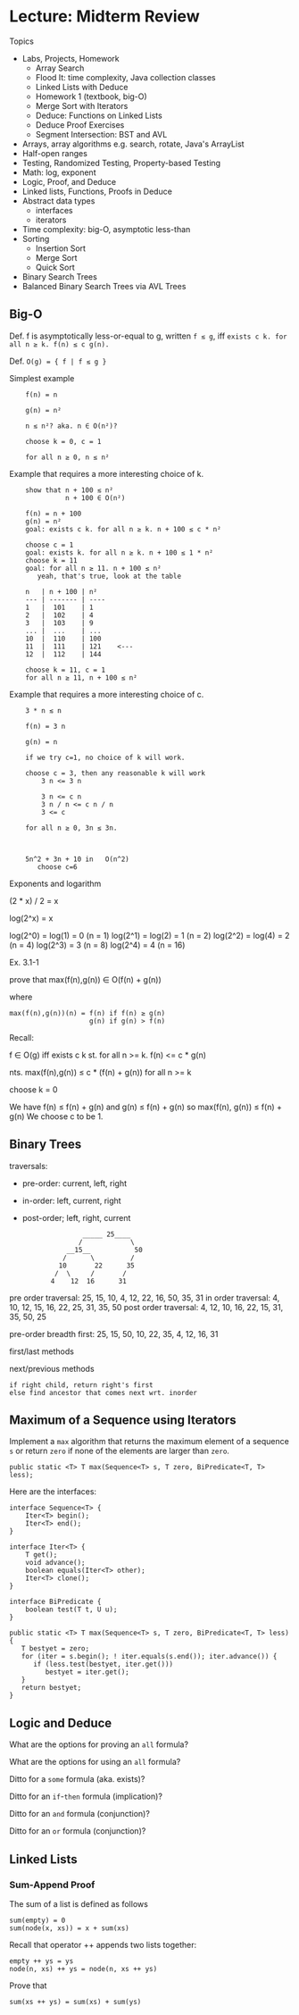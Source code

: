 # Lecture: Midterm Review

Topics

* Labs, Projects, Homework
    * Array Search
    * Flood It: time complexity, Java collection classes
	* Linked Lists with Deduce
    * Homework 1 (textbook, big-O)
    * Merge Sort with Iterators
    * Deduce: Functions on Linked Lists
    * Deduce Proof Exercises
    * Segment Intersection: BST and AVL
* Arrays, array algorithms e.g. search, rotate, Java's ArrayList
* Half-open ranges
* Testing, Randomized Testing, Property-based Testing
* Math: log, exponent
* Logic, Proof, and Deduce
* Linked lists, Functions, Proofs in Deduce
* Abstract data types
    * interfaces
    * iterators
* Time complexity: big-O, asymptotic less-than
* Sorting
  - Insertion Sort
  - Merge Sort
  - Quick Sort
* Binary Search Trees
* Balanced Binary Search Trees via AVL Trees

## Big-O

Def. f is asymptotically less-or-equal to g, written `f ≲ g`,
iff `exists c k. for all n ≥ k. f(n) ≤ c g(n).`

Def. `O(g) = { f | f ≲ g }`

Simplest example

        f(n) = n

        g(n) = n²

        n ≲ n²? aka. n ∈ O(n²)?

        choose k = 0, c = 1

        for all n ≥ 0, n ≤ n² 

Example that requires a more interesting choice of k.

        show that n + 100 ≲ n²
                  n + 100 ∈ O(n²)

        f(n) = n + 100
        g(n) = n²
        goal: exists c k. for all n ≥ k. n + 100 ≤ c * n²
        
        choose c = 1
        goal: exists k. for all n ≥ k. n + 100 ≤ 1 * n²
        choose k = 11                
        goal: for all n ≥ 11. n + 100 ≤ n²
           yeah, that's true, look at the table
           
        n   | n + 100 | n²
        --- | ------- | ----
        1   |  101    | 1
        2   |  102    | 4
		3   |  103    | 9
		... |  ...    | ...
        10  |  110    | 100
        11  |  111    | 121    <---
		12  |  112    | 144

        choose k = 11, c = 1
        for all n ≥ 11, n + 100 ≤ n²

Example that requires a more interesting choice of c.

        3 * n ≲ n

        f(n) = 3 n

        g(n) = n

        if we try c=1, no choice of k will work.

        choose c = 3, then any reasonable k will work
            3 n <= 3 n
            
            3 n <= c n
		    3 n / n <= c n / n 
			3 <= c

        for all n ≥ 0, 3n ≤ 3n.



        5n^2 + 3n + 10 in   O(n^2)
		   choose c=6

Exponents and logarithm

(2 * x) / 2 = x

log(2^x) = x

log(2^0) = log(1) = 0   (n = 1)
log(2^1) = log(2) = 1   (n = 2)
log(2^2) = log(4) = 2   (n = 4)
log(2^3) = 3   (n = 8)
log(2^4) = 4   (n = 16)


Ex. 3.1-1

prove that max(f(n),g(n)) ∈ O(f(n) + g(n))

where

    max(f(n),g(n))(n) = f(n) if f(n) ≥ g(n)
                        g(n) if g(n) > f(n)
Recall:

   f ∈ O(g) iff exists c k st. for all n >= k. f(n) <= c * g(n)

   nts. max(f(n),g(n)) ≤ c * (f(n) + g(n)) for all n >= k

   choose k = 0

   We have f(n) ≤ f(n) + g(n)
   and    g(n) ≤ f(n) + g(n)
   so     max(f(n), g(n)) ≤ f(n) + g(n)
   We choose c to be 1.



## Binary Trees

traversals: 

* pre-order: current, left, right
* in-order: left, current, right
* post-order; left, right, current

                     _____ 25____
                    /            \
                 __15__           50
                /      \         /
               10       22      35
              /  \     /       / 
             4    12  16      31 

pre order traversal: 25, 15, 10, 4, 12, 22, 16, 50, 35, 31
in order traversal:  4, 10, 12, 15, 16, 22, 25, 31, 35, 50
post order traversal: 4, 12, 10, 16, 22, 15, 31, 35, 50, 25

pre-order breadth first:
      25, 15, 50, 10, 22, 35, 4, 12, 16, 31


first/last methods

next/previous methods

    if right child, return right's first
    else find ancestor that comes next wrt. inorder


## Maximum of a Sequence using Iterators

Implement a `max` algorithm that returns the maximum element of a
sequence `s` or return `zero` if none of the elements are larger than
`zero`.

    public static <T> T max(Sequence<T> s, T zero, BiPredicate<T, T> less);

Here are the interfaces:

    interface Sequence<T> {
        Iter<T> begin();
        Iter<T> end();
    }

    interface Iter<T> {
        T get();
        void advance();
        boolean equals(Iter<T> other);
        Iter<T> clone();
    }

    interface BiPredicate {
	    boolean test(T t, U u);
	}

    public static <T> T max(Sequence<T> s, T zero, BiPredicate<T, T> less) {
	   T bestyet = zero;
	   for (iter = s.begin(); ! iter.equals(s.end()); iter.advance()) {
	      if (less.test(bestyet, iter.get()))
		     bestyet = iter.get();
	   }
	   return bestyet;
    }


## Logic and Deduce

What are the options for proving an `all` formula?

What are the options for using an `all` formula?

Ditto for a `some` formula (aka. exists)?

Ditto for an `if`-`then` formula (implication)?

Ditto for an `and` formula (conjunction)?

Ditto for an `or` formula (conjunction)?

## Linked Lists

### Sum-Append Proof

The sum of a list is defined as follows

    sum(empty) = 0
    sum(node(x, xs)) = x + sum(xs)

Recall that operator ++ appends two lists together:

    empty ++ ys = ys
    node(n, xs) ++ ys = node(n, xs ++ ys)

Prove that

    sum(xs ++ ys) = sum(xs) + sum(ys)

	
